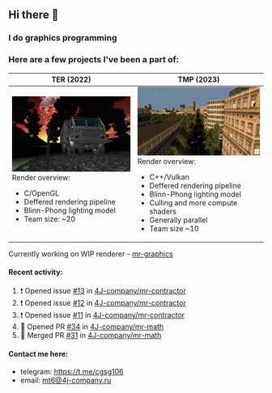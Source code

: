 ## Hi there 👋
### I do graphics programming
### Here are a few projects I've been a part of:  

TER (2022)            |  TMP (2023)
-------------------------|-------------------------
![](images/ter_screenshot_00_upscaled.webp) Render overview: <br><ul><li> C/OpenGL <li> Deffered rendering pipeline <li> Blinn-Phong lighting model <li> Team size: ~20 | ![](images/tmp_screenshot_01_upscaled.webp) Render overview: <br><ul><li> C++/Vulkan <li> Deffered rendering pipeline <li> Blinn-Phong lighting model <li> Culling and more compute shaders <li> Generally parallel <li> Team size ~10

Currently working on WIP renderer - [mr-graphics](https://github.com/4J-company/mr-graphics)  

#### Recent activity:
<!--START_SECTION:activity-->
1. ❗ Opened issue [#13](https://github.com/4J-company/mr-contractor/issues/13) in [4J-company/mr-contractor](https://github.com/4J-company/mr-contractor)
2. ❗ Opened issue [#12](https://github.com/4J-company/mr-contractor/issues/12) in [4J-company/mr-contractor](https://github.com/4J-company/mr-contractor)
3. ❗ Opened issue [#11](https://github.com/4J-company/mr-contractor/issues/11) in [4J-company/mr-contractor](https://github.com/4J-company/mr-contractor)
4. 💪 Opened PR [#34](https://github.com/4J-company/mr-math/pull/34) in [4J-company/mr-math](https://github.com/4J-company/mr-math)
5. 🎉 Merged PR [#31](https://github.com/4J-company/mr-math/pull/31) in [4J-company/mr-math](https://github.com/4J-company/mr-math)
<!--END_SECTION:activity-->

#### Contact me here:
 - telegram: https://t.me/cgsg106
 - email:    mt6@4j-company.ru

